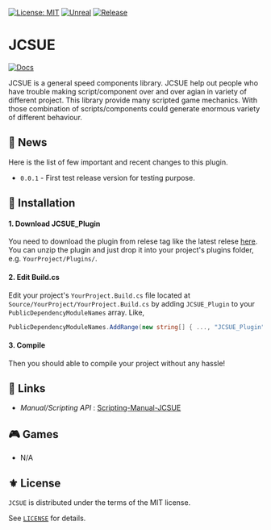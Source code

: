 [![License: MIT](https://img.shields.io/badge/License-MIT-green.svg)](https://opensource.org/licenses/MIT)
[![Unreal](https://img.shields.io/badge/Unreal%20Engine-4.25.1-blue.svg?logo=unrealengine&color=black)](https://www.unrealengine.com/en-US/)
[![Release](https://img.shields.io/github/tag/jcs090218/JCSUE.svg?label=release&logo=github)](https://github.com/jcs090218/JCSUE/releases/latest)

# JCSUE

[![Docs](https://github.com/jcs090218/JCSUE/actions/workflows/docs.yml/badge.svg)](https://github.com/jcs090218/JCSUE/actions/workflows/docs.yml)

JCSUE is a general speed components library. JCSUE help out people who have 
trouble making script/component over and over agian in variety of different 
project. This library provide many scripted game mechanics. With those combination
of scripts/components could generate enormous variety of different behaviour.

## :newspaper: News

Here is the list of few important and recent changes to this plugin.

* `0.0.1` - First test release version for testing purpose.

## :floppy_disk: Installation

#### 1. Download JCSUE_Plugin

You need to download the plugin from relese tag like the latest relese 
[here](https://github.com/jcs090218/JCSUE/releases). You can unzip the plugin
and just drop it into your project's plugins folder, e.g. `YourProject/Plugins/`.

#### 2. Edit Build.cs

Edit your project's `YourProject.Build.cs` file located at `Source/YourProject/YourProject.Build.cs`
by adding `JCSUE_Plugin` to your `PublicDependencyModuleNames` array. Like, 

```cs
PublicDependencyModuleNames.AddRange(new string[] { ..., "JCSUE_Plugin" });
```

#### 3. Compile

Then you should able to compile your project without any hassle!

## :link: Links

* *Manual/Scripting API* : [Scripting-Manual-JCSUE](https://jcs090218.github.io/JCSUE/Manual/index.html)

## :video_game: Games

* N/A

## ⚜️ License

`JCSUE` is distributed under the terms of the MIT license.

See [`LICENSE`](./LICENSE) for details.

